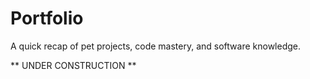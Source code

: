 # Portfolio
A quick recap of pet projects, code mastery, and software knowledge.

** UNDER CONSTRUCTION **